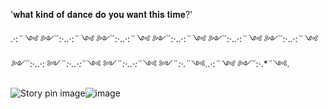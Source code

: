 '𝐰𝐡𝐚𝐭 𝐤𝐢𝐧𝐝 𝐨𝐟 𝐝𝐚𝐧𝐜𝐞 𝐝𝐨 𝐲𝐨𝐮 𝐰𝐚𝐧𝐭 𝐭𝐡𝐢𝐬 𝐭𝐢𝐦𝐞?'

.·:*¨༺ ༻¨*:·..·:*¨༺ ༻¨*:·..·:*¨༺ ༻¨*:·..·:*¨༺ ༻¨*:·..·:*¨༺ ༻¨*:·..·:*¨༺ ༻¨*:·..·: ༻¨*:·..·:*¨༺ ༻¨*:·..·:*¨༺ ༻¨*:·.*¨༺..·:*¨༺ ༻¨*:·.*¨༺.

 <img src="https://i.pinimg.com/736x/ed/f9/c8/edf9c83927d2eb127a5893f1669f8797.jpg" alt="Story pin image"/>![image](https://github.com/user-attachments/assets/c326ef6d-0e5b-4fab-874f-259d49774f38)
